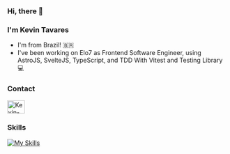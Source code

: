 ### Hi, there 👋
### I'm Kevin Tavares

- I'm from Brazil! 🇧🇷
- I've been working on Elo7 as Frontend Software Engineer, using AstroJS, SvelteJS, TypeScript, and TDD With Vitest and Testing Library 💻

 ### Contact
<a href="https://www.linkedin.com/in/kevinbtv" target="_blank">
<img align="center" alt="Kevin-Linkding" height="30" width="40" src="https://cdn.jsdelivr.net/gh/devicons/devicon/icons/linkedin/linkedin-original.svg" style="max-width: 100%;">
</a>
  
 ### Skills
 [![My Skills](https://skills.thijs.gg/icons?i=html,css,scss,javascript,typescript,svelte,react,nextjs,astro,nodejs,jest,docker&theme=light)](https://skills.thijs.gg)
